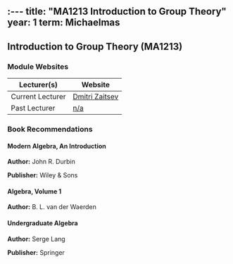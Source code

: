 :---
title: "MA1213 Introduction to Group Theory"
year: 1
term: Michaelmas
---
## Introduction to Group Theory (MA1213)
### Module Websites

| Lecturer(s)  | Website |
| ------------- | ------------- |
| Current Lecturer | [Dmitri Zaitsev](https://www.maths.tcd.ie/~zaitsev/) |
|  Past Lecturer |  [n/a](https://www.maths.tcd.ie/~/) |

### Book Recommendations

#### Modern Algebra, An Introduction

**Author:** John R. Durbin

**Publisher:** Wiley & Sons

#### Algebra, Volume 1

**Author:**   B. L. van der Waerden

#### Undergraduate Algebra

**Author:** Serge Lang

**Publisher:** Springer
